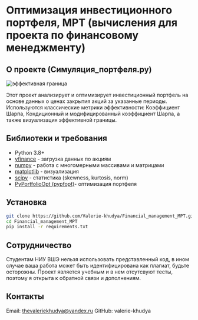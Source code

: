 # Оптимизация инвестиционного портфеля,  MPT (вычисления для проекта по финансовому менеджменту)

## О проекте (Симуляция_портфеля.py)
![эффективная граница](https://github.com/user-attachments/assets/5a4b6ccd-326f-4747-b997-1dee5eb6d0c2)

Этот проект анализирует и оптимизирует инвестиционный портфель на основе данных о ценах закрытия акций за указанные периоды.  
Используются классические метрики эффективности: Коэффициент Шарпа, Кондиционный и модифицированный коэффициент Шарпа, а также визуализация эффективной границы.   

## Библиотеки и требования
- Python 3.8+  
- [yfinance](https://pypi.org/project/yfinance/) - загрузка данных по акциям
- [numpy](https://numpy.org) - работа с многомерными массивами и матрицами
- [matplotlib](https://matplotlib.org) - визуализация
- [scipy](https://scipy.org) - статистика (skewness, kurtosis, norm)
- [PyPortfolioOpt (pypfopt)](https://pyportfolioopt.readthedocs.io/en/latest/)- оптимизация портфеля

## Установка
```bash
git clone https://github.com/Valerie-khudya/Financial_management_MPT.git
cd Financial_management_MPT
pip install -r requirements.txt
```

## Сотрудничество
Студентам НИУ ВШЭ нельзя использовать представленный код, в ином случае ваша работа может быть идентифицирована как плагиат, будьте осторожны.
Проект является учебным и в нем отсутсвуют тесты, поэтому я открыта к обратной связи и дополнениям.

## Контакты
Email:  thevaleriekhudya@yandex.ru
GitHub: valerie-khudya
